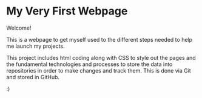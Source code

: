 # My Very First Webpage

Welcome!

This is a webpage to get myself used to the different steps needed to help me launch my projects.

This project includes html coding along with CSS to style out the pages and the fundamental technologies and processes to store the data into repositories in order to make changes and track them. This is done via Git and stored in GitHub.

:)
